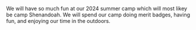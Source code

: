 We will have so much fun at our 2024 summer camp which will most likey be camp Shenandoah. We will spend our camp doing merit badges, having fun, and enjoying our time in the outdoors.
